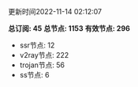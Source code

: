 更新时间2022-11-14 02:12:07

**总订阅: 45**
**总节点: 1153**
**有效节点: 296**
- ssr节点: 12
- v2ray节点: 222
- trojan节点: 56
- ss节点: 6
